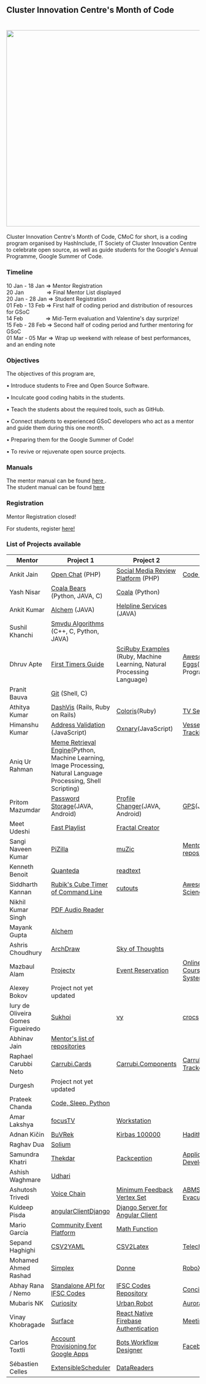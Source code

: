 ## Cluster Innovation Centre's Month of Code

<h1 align="center">
  <img src="https://github.com/duskybomb/CMoC/blob/master/Beta_white.png?raw=true" width ="512px" height ="auto">
</h1>

Cluster Innovation Centre's Month of Code, CMoC for short, is a coding program organised by HashInclude, IT Society of Cluster Innovation Centre to celebrate open source, as well as guide students for the Google's Annual Programme, Google Summer of Code.

### Timeline  
  
10 Jan - 18 Jan => Mentor Registration  
20 Jan &nbsp;&nbsp;&nbsp; &nbsp;&nbsp; &nbsp; &nbsp; &nbsp; &nbsp;=> Final Mentor List displayed  
20 Jan - 28 Jan => Student Registration  
01 Feb - 13 Feb => First half of coding period and distribution of resources for GSoC  
14 Feb &nbsp; &nbsp;&nbsp; &nbsp; &nbsp; &nbsp; &nbsp; &nbsp;=> Mid-Term evaluation and Valentine's day surprize!  
15 Feb - 28 Feb => Second half of coding period and further mentoring for GSoC  
01 Mar - 05 Mar => Wrap up weekend with release of best performances, and an ending note

### Objectives

The objectives of this program are, 

•  Introduce students to Free and Open Source Software.

•  Inculcate good coding habits in the students.

•  Teach the students about the required tools, such as GitHub. 

•  Connect students to experienced GSoC developers who act as a mentor and guide them during this one month.

•  Preparing them for the Google Summer of Code! 

•  To revive or rejuvenate open source projects.


### Manuals 

The mentor manual can be found [ here ](https://drive.google.com/file/d/1U3g5JEL70MWFSpdk864NgAA_21gkbUV2/view?usp=sharing).  
The student manual can be found [here](https://drive.google.com/file/d/1gMt0DGSoeRhhbGBRkNZlGRALz2ABT1zH/view?usp=sharing)

### Registration

Mentor Registration closed!  

For students, register [here!](https://goo.gl/forms/Ri0VMYBDappWpC1p1) 

### List of Projects available

| Mentor                              | Project 1                                                      | Project 2                                                      | Project 3                                                               |
|-----------------------------------|----------------------------------------------------------------|----------------------------------------------------------------|-------------------------------------------------------------------------|
| Ankit Jain                        |[Open Chat](https://github.com/ankitjain28may/openchat) (PHP)                   | [Social Media Review Platform](https://github.com/ankitjain28may/Social-Media-Review-Platform) (PHP) | [Code Pad](https://github.com/ncs-jss/Code-Pad) (PHP)                                    |
| Yash Nisar                        | [Coala Bears](https://github.com/coala/coala-bears) (Python, JAVA, C)                          | [Coala](https://github.com/coala/coala) (Python)                                  |                                                                         |
| Ankit Kumar                       | [Alchem](https://github.com/alchemsynergy/alchem) (JAVA)                       | [Helpline Services](https://github.com/Ankitkumar94/Helpline-Services) (JAVA)             |                                                                         |
| Sushil Khanchi                    | [Smvdu Algorithms](https://github.com/khanchi97/Smvdu-Algos) (C++, C, Python, JAVA)                      |                                                                |                                                                         |
| Dhruv Apte                        | [First Timers Guide](https://github.com/the-ethan-hunt/first-timers-guide)           | [SciRuby Examples](https://github.com/the-ethan-hunt/sciruby-examples) (Ruby, Machine Learning, Natural Processing Language)             | [Awesome Easter Eggs](https://github.com/the-ethan-hunt/awesome-easter-eggs)(General Programming)                   |
| Pranit Bauva                      | [Git](http://github.com/git/git) (Shell, C)                                      |                                                                |                                                                         |
| Athitya Kumar                     | [DashVis](https://github.com/athityakumar/dashvis) (Rails, Ruby on Rails)                       | [Coloris](https://github.com/athityakumar/colorls)(Ruby)                        |[TV Series](https://github.com/athityakumar/tvseries)(Ruby)                                |
| Himanshu Kumar                    | [Address Validation](https://github.com/himanshukumar660/Address-Validation) (JavaScript)        | [Oxnary](https://github.com/himanshukumar660/Oxnary)(JavaScript)                     | [Vessel Tracking](https://github.com/himanshukumar660/Vessel-Tracking)(JavaScript)                    |
| Aniq Ur Rahman                    | [Meme Retrieval Engine](https://github.com/Aniq55/MemeFinder)(Python, Machine Learning, Image Processing, Natural Language Processing, Shell Scripting)                          |                                                                |                                                                         |
| Pritom Mazumdar                   | [Password Storage](https://github.com/Pritom14/Password-Storage)(JAVA, Android)                   | [Profile Changer](https://github.com/Pritom14/Profile-Changer)(JAVA, Android)                    | [GPS](https://github.com/Pritom14/Gps)(JAVA, Android)                                         |
| Meet Udeshi                       | [Fast Playlist](https://github.com/udiboy1209/fast_playlist)                    | [Fractal Creator](https://github.com/udiboy1209/fractal-creator)                  |                                                                         |
| Sangi Naveen Kumar                | [PiZilla](https://github.com/nkprince007/pizilla)                         | [muZic](https://github.com/nkprince007/muzic-electron)                  | [Mentor's list of repositories](https://github.com/nkprince007/)                                         |
| Kenneth Benoit                    | [Quanteda](http://github.com/quanteda/quanteda)                            | [readtext](http://github.com/quanteda/readtext)                            |                                                                         |
| Siddharth Kannan                  | [Rubik's Cube Timer of Command Line](https://github.com/icyflame/cli-cube-timer)                     | [cutouts](https://github.com/icyflame/cutouts)                            | [Awesome Social Science](https://github.com/icyflame/awesome-social-science)                      |
| Nikhil Kumar Singh                | [PDF Audio Reader](https://github.com/nikhilkumarsingh/PDF_AUDIO_READER)           |                                                                |                                                                         |
| Mayank Gupta                      | [Alchem](https://github.com/alchemsynergy/alchem)                        |                                                                |                                                                         |
| Ashris Choudhury                  | [ArchDraw](https://github.com/iashris/archdraw)                            | [Sky of Thoughts](https://github.com/iashris/skyofthoughts.github.io)            |                                                                         |
| Mazbaul Alam                      | [Projectv](https://github.com/Mazbaul/projectv)                            | [Event Reservation](https://github.com/Mazbaul/Event_reservation)                   | [Online Learning and Course Management System](https://github.com/Mazbaul/Online-Learning-And-Course-Management-System) |
| Alexey Bokov                      | Project not yet updated                |                                                                |                                                                         |
| Iury de Oliveira Gomes Figueiredo | [Sukhoi](https://github.com/iogf/sukhoi)                                 | [vy](https://github.com/iogf/vy)                                     | [crocs](https://github.com/iogf/crocs)                                           |
| Abhinav Jain                      | [Mentor's list of repositories](https://github.com/AbhinavJain13)                               |                                                                |                                                                         |
| Raphael Carubbi Neto              | [Carrubi.Cards](https://github.com/rcarubbi/Carubbi.Cards )                     | [Carrubi.Components](https://github.com/rcarubbi/Carubbi.Components)                 | [Carrubi.Package Tracker](https://github.com/rcarubbi/Carubbi.PackageTracker)                      |
| Durgesh                           | Project not yet updated                                                            |                                                                |                                                                         |
| Prateek Chanda                    | [Code, Sleep, Python](https://github.com/prateekiiest/Code-Sleep-Python)              |                                                                |                                                                         |
| Amar Lakshya                      | [focusTV](https://github.com/amar-laksh/focusTV)                          | [Workstation](https://github.com/amar-laksh/workstation)                      |                                                                         |
| Adnan Kičin                       | [BuVRek](https://github.com/TheAdnan/BuVRek)                             | [Kirbas 100000](https://github.com/TheAdnan/Kirbas-100000)                      | [Hadith of The Day](https://github.com/TheAdnan/hadith-of-the-day)                           |
| Raghav Dua                        | [Solium](https://github.com/duaraghav8/Solium)                           |                                                                |                                                                         |
| Samundra Khatri                   | [Thekdar](https://github.com/samundrak/thekdar)                           | [Packception](https://github.com/samundrak/packception)                       | [Application Development Kit](https://github.com/samundrak/Facebook-Application-Development-Kit)       |
| Ashish Waghmare                   | [Udhari](https://github.com/talcrafts/udhari)                            |                                                                |                                                                         |
| Ashutosh Trivedi                  | [Voice Chain](https://github.com/codeAshu/voice-chain)                        | [Minimum Feedback Vertex Set](https://github.com/codeAshu/fvs)                                | [ABMS Panic Evacuation](https://github.com/codeAshu/ABMS-Panic-Evacuation)                       |
| Kuldeep Pisda                     | [angularClientDjango](https://github.com/kdpisda/angularClientDjango)                 | [Django Server for Angular Client](https://github.com/kdpisda/djangoServerForAngularClient )       |                                                                         |
| Mario García                      | [Community Event Platform](https://github.com/mattdark/community-event-platform)| [Math Function](https://github.com/mattdark/math-function)                      |                                                                         |
| Sepand Haghighi                   | [CSV2YAML](https://github.com/sepandhaghighi/csv2yaml)                     | [CSV2Latex](https://github.com/sepandhaghighi/csv2latex)                    | [Telecheck](https://github.com/sepandhaghighi/telecheck)                             |
| Mohamed Ahmed Rashad              | [Simplex](https://github.com/MohammedRashad/Simplex)| [Donne](https://github.com/MohammedRashad/Donne)                        | [RoboX](https://github.com/MohammedRashad/RoboX)                                 |
| Abhay Rana /  Nemo                | [Standalone API for IFSC Codes](https://github.com/razorpay/ifsc-api/)                          | [IFSC Codes Repository](https://github.com/razorpay/ifsc)                               | [Concierge](https://github.com/razorpay/concierge)|
| Mubaris NK                        | [Curiosity](https://github.com/mubaris/curiosity)                           | [Urban Robot](https://github.com/mubaris/urban-robot)                         | [Aurora](https://github.com/gostudent/aurora)                                     |
| Vinay Khobragade                  | [Surface](https://github.com/feat7/Surface)                               | [React Native Firebase Authentication](https://github.com/feat7/rnf-auth)                              | [Meetings Manager](https://github.com/feat7/meetings-manager)                               |
| Carlos Toxtli                     |[Account Provisioning for Google Apps]( https://github.com/google/account-provisioning-for-google-apps) | [Bots Workflow Designer](https://github.com/toxtli/bots-workflow-designer)               | [Facebook Chat API](https://github.com/Schmavery/facebook-chat-api                          )|
| Sébastien Celles                  | [ExtensibleScheduler](https://github.com/scls19fr/ExtensibleScheduler.jl/)            | [DataReaders](https://github.com/JuliaDataReaders/DataReaders.jl)                  |                                                                         |
